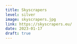 ```yaml
---
title: Skyscrapers
level: silver
image: skyscrapers.jpg
link: https://skyscrapers.eu/
date: 2023-01-17
draft: true
---
```

